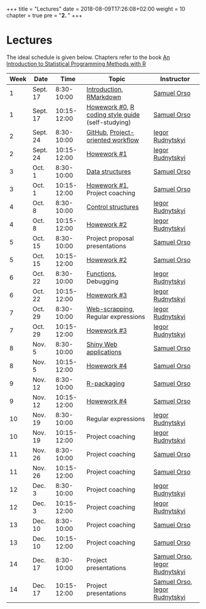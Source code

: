 +++
title = "Lectures"
date = 2018-08-09T17:26:08+02:00
weight = 10
chapter = true
pre = "<b>2. </b>"
+++

# Lectures

The ideal schedule is given below. Chapters refer to the book [An Introduction to Statistical Programming Methods with R](https://smac-group.github.io/ds/)

<!--
**Week** | **Date** | **Class** | **TP**
:-- | :-- | :-- | :--
1 | 18.9 | Introduction: [Chapter 1](https://smac-group.github.io/ds/index.html) | R/RStudio installation, [homework #0]({{< ref "hw0.md" >}}), group formation
2 | 25.9 | RMarkdown: [Chapter 2](https://smac-group.github.io/ds/rmarkdown.html) | [homework #1]({{< ref "hw1.md" >}})
3 | 2.10 | GitHub: [Chapter 3](https://smac-group.github.io/ds/github.html) | [homework #1]({{< ref "hw1.md" >}})
4 | 9.10 | Data structures: [Chapter 4](https://smac-group.github.io/ds/data.html) | time for the projects
5 | 16.10 | Control structures: [Chapter 5](https://smac-group.github.io/ds/control.html) | [homework #2]({{< ref "hw1.md" >}})
6 | 23.10 | Project proposal presentations | [homework #2]({{< ref "hw1.md" >}})
7 | 30.10 | Functions: [Chapter 6](https://smac-group.github.io/ds/functions.html) | [homework #3]({{< ref "hw1.md" >}})
8 | 6.11 | Shiny Web applications: [Chapter 7](https://smac-group.github.io/ds/shiny-web-applications.html) | [homework #3]({{< ref "hw1.md" >}})
9 | 13.11 | R-packaging: [Chapter 8](https://smac-group.github.io/ds/r-packages.html) | [homework #4]({{< ref "hw1.md" >}})
10 | 20.11 | High performance computing: Chapter 9 (*coming soon*) | [homework #4]({{< ref "hw1.md" >}})
11 | 27.11 | Website creation with blogdown: Chapter 10 (*coming soon*) | time for the projects
12 | 4.12 | Project coaching | time for the projects
13 | 11.12 | Project coaching | time for the projects
14 | 18.12 | Project presentations | 
-->

<!--
| Week | Date         | Time                  | Topic                                             | Instructor                    |
|------|--------------|-----------------------|---------------------------------------------------|-------------------------------|
| 1    | September 17 | 8:30 a.m.-10:00 a.m.  | Introduction, RMarkdown                           | Samuel Orso                   |
| 1    | September 17 | 10:15 a.m.-12:00 p.m. | Howework #0, R coding style guide (self-studying) | Samuel Orso                   |
| 2    | September 24 | 8:30 a.m.-10:00 a.m.  | GitHub, Project-oriented workflow                 | Iegor Rudnytskyi              |
| 2    | September 24 | 10:15 a.m.-12:00 p.m. | Homework #1                                       | Iegor Rudnytskyi              |
| 3    | October 1    | 8:30 a.m.-10:00 a.m.  | Data structures                                   | Samuel Orso                   |
| 3    | October 1    | 10:15 a.m.-12:00 p.m. | Homework #1, Project coaching                     | Samuel Orso                   |
| 4    | October 8    | 8:30 a.m.-10:00 a.m.  | Control structures                                | Iegor Rudnytskyi              |
| 4    | October 8    | 10:15 a.m.-12:00 p.m. | Homework #2                                       | Iegor Rudnytskyi              |
| 5    | October 15   | 8:30 a.m.-10:00 a.m.  | Project proposal presentations                    | Samuel Orso                   |
| 5    | October 15   | 10:15 a.m.-12:00 p.m. | Homework #2                                       | Samuel Orso                   |
| 6    | October 22   | 8:30 a.m.-10:00 a.m.  | Functions, Debugging                              | Iegor Rudnytskyi              |
| 6    | October 22   | 10:15 a.m.-12:00 p.m. | Homework #3                                       | Iegor Rudnytskyi              |
| 7    | October 29   | 8:30 a.m.-10:00 a.m.  | Web-scrapping, Regular expressions                | Iegor Rudnytskyi              |
| 7    | October 29   | 10:15 a.m.-12:00 p.m. | Homework #3                                       | Iegor Rudnytskyi              |
| 8    | November 5   | 8:30 a.m.-10:00 a.m.  | Shiny Web applications                            | Samuel Orso                   |
| 8    | November 5   | 10:15 a.m.-12:00 p.m. | Homework #4                                       | Samuel Orso                   |
| 9    | November 12  | 8:30 a.m.-10:00 a.m.  | R-packaging                                       | Samuel Orso                   |
| 9    | November 12  | 10:15 a.m.-12:00 p.m. | Homework #4                                       | Samuel Orso                   |
| 10   | November 19  | 8:30 a.m.-10:00 a.m.  | Regular expressions                               | Iegor Rudnytskyi              |
| 10   | November 19  | 10:15 a.m.-12:00 p.m. | Project coaching                                  | Iegor Rudnytskyi              |
| 11   | November 26  | 8:30 a.m.-10:00 a.m.  | Project coaching                                  | Samuel Orso                   |
| 11   | November 26  | 10:15 a.m.-12:00 p.m. | Project coaching                                  | Samuel Orso                   |
| 12   | December 3   | 8:30 a.m.-10:00 a.m.  | Project coaching                                  | Iegor Rudnytskyi              |
| 12   | December 3   | 10:15 a.m.-12:00 p.m. | Project coaching                                  | Iegor Rudnytskyi              |
| 13   | December 10  | 8:30 a.m.-10:00 a.m.  | Project coaching                                  | Samuel Orso                   |
| 13   | December 10  | 10:15 a.m.-12:00 p.m. | Project coaching                                  | Samuel Orso                   |
| 14   | December 17  | 8:30 a.m.-10:00 a.m.  | Project presentations                             | Samuel Orso, Iegor Rudnytskyi |
| 14   | December 17  | 10:15 a.m.-12:00 p.m. | Project presentations                             | Samuel Orso, Iegor Rudnytskyi |
-->


| Week | Date     | Time        | Topic                                                                                                                                     | Instructor                                                                                       |
|------|----------|-------------|-------------------------------------------------------------------------------------------------------------------------------------------|--------------------------------------------------------------------------------------------------|
| 1    | Sept. 17 | 8:30-10:00  | [Introduction](https://smac-group.github.io/ds/index.html), [RMarkdown](https://smac-group.github.io/ds/rmarkdown.html)                   | [Samuel Orso](mailto:samuel.orso@unil.ch)                                                        |
| 1    | Sept. 17 | 10:15-12:00 | [Howework #0](https://ptds.netlify.com/homeworks/hw0/), [R coding style guide](https://ptds.netlify.com/tutorials/style/) (self-studying) | [Samuel Orso](mailto:samuel.orso@unil.ch)                                                        |
| 2    | Sept. 24 | 8:30-10:00  | [GitHub](https://smac-group.github.io/ds/github.html), [Project-oriented workflow](https://ptds.netlify.com/tutorials/workflow/)          | [Iegor Rudnytskyi](mailto:iegor.rudnytskyi@gmail.com)                                            |
| 2    | Sept. 24 | 10:15-12:00 | [Howework #1](https://ptds.netlify.com/homeworks/hw1/)                                                                                    | [Iegor Rudnytskyi](mailto:iegor.rudnytskyi@gmail.com)                                            |
| 3    | Oct. 1   | 8:30-10:00  | [Data structures](https://smac-group.github.io/ds/data.html)                                                                              | [Samuel Orso](mailto:samuel.orso@unil.ch)                                                        |
| 3    | Oct. 1   | 10:15-12:00 | [Howework #1](https://ptds.netlify.com/homeworks/hw1/), Project coaching                                                                  | [Samuel Orso](mailto:samuel.orso@unil.ch)                                                        |
| 4    | Oct. 8   | 8:30-10:00  | [Control structures](https://smac-group.github.io/ds/control.html)                                                                        | [Iegor Rudnytskyi](mailto:iegor.rudnytskyi@gmail.com)                                            |
| 4    | Oct. 8   | 10:15-12:00 | [Howework #2](https://ptds.netlify.com/homeworks/hw2/)                                                                                    | [Iegor Rudnytskyi](mailto:iegor.rudnytskyi@gmail.com)                                            |
| 5    | Oct. 15  | 8:30-10:00  | Project proposal presentations                                                                                                            | [Samuel Orso](mailto:samuel.orso@unil.ch)                                                        |
| 5    | Oct. 15  | 10:15-12:00 | [Howework #2](https://ptds.netlify.com/homeworks/hw2/)                                                                                    | [Samuel Orso](mailto:samuel.orso@unil.ch)                                                        |
| 6    | Oct. 22  | 8:30-10:00  | [Functions](https://smac-group.github.io/ds/functions.html), Debugging                                                                    | [Iegor Rudnytskyi](mailto:iegor.rudnytskyi@gmail.com)                                            |
| 6    | Oct. 22  | 10:15-12:00 | [Howework #3](https://ptds.netlify.com/homeworks/hw3/)                                                                                    | [Iegor Rudnytskyi](mailto:iegor.rudnytskyi@gmail.com)                                            |
| 7    | Oct. 29  | 8:30-10:00  | [Web-scrapping](https://smac-group.github.io/ds/web-scraping-in-r.html), Regular expressions                                              | [Iegor Rudnytskyi](mailto:iegor.rudnytskyi@gmail.com)                                            |
| 7    | Oct. 29  | 10:15-12:00 | [Howework #3](https://ptds.netlify.com/homeworks/hw3/)                                                                                    | [Iegor Rudnytskyi](mailto:iegor.rudnytskyi@gmail.com)                                            |
| 8    | Nov. 5   | 8:30-10:00  | [Shiny Web applications](https://smac-group.github.io/ds/shiny-web-applications.html)                                                     | [Samuel Orso](mailto:samuel.orso@unil.ch)                                                        |
| 8    | Nov. 5   | 10:15-12:00 | [Howework #4](https://ptds.netlify.com/homeworks/hw4/)                                                                                    | [Samuel Orso](mailto:samuel.orso@unil.ch)                                                        |
| 9    | Nov. 12  | 8:30-10:00  | [R-packaging](https://smac-group.github.io/ds/r-packages.html)                                                                            | [Samuel Orso](mailto:samuel.orso@unil.ch)                                                        |
| 9    | Nov. 12  | 10:15-12:00 | [Howework #4](https://ptds.netlify.com/homeworks/hw4/)                                                                                    | [Samuel Orso](mailto:samuel.orso@unil.ch)                                                        |
| 10   | Nov. 19  | 8:30-10:00  | Regular expressions                                                                                                                       | [Iegor Rudnytskyi](mailto:iegor.rudnytskyi@gmail.com)                                            |
| 10   | Nov. 19  | 10:15-12:00 | Project coaching                                                                                                                          | [Iegor Rudnytskyi](mailto:iegor.rudnytskyi@gmail.com)                                            |
| 11   | Nov. 26  | 8:30-10:00  | Project coaching                                                                                                                          | [Samuel Orso](mailto:samuel.orso@unil.ch)                                                        |
| 11   | Nov. 26  | 10:15-12:00 | Project coaching                                                                                                                          | [Samuel Orso](mailto:samuel.orso@unil.ch)                                                        |
| 12   | Dec. 3   | 8:30-10:00  | Project coaching                                                                                                                          | [Iegor Rudnytskyi](mailto:iegor.rudnytskyi@gmail.com)                                            |
| 12   | Dec. 3   | 10:15-12:00 | Project coaching                                                                                                                          | [Iegor Rudnytskyi](mailto:iegor.rudnytskyi@gmail.com)                                            |
| 13   | Dec. 10  | 8:30-10:00  | Project coaching                                                                                                                          | [Samuel Orso](mailto:samuel.orso@unil.ch)                                                        |
| 13   | Dec. 10  | 10:15-12:00 | Project coaching                                                                                                                          | [Samuel Orso](mailto:samuel.orso@unil.ch)                                                        |
| 14   | Dec. 17  | 8:30-10:00  | Project presentations                                                                                                                     | [Samuel Orso](mailto:samuel.orso@unil.ch), [Iegor Rudnytskyi](mailto:iegor.rudnytskyi@gmail.com) |
| 14   | Dec. 17  | 10:15-12:00 | Project presentations                                                                                                                     | [Samuel Orso](mailto:samuel.orso@unil.ch), [Iegor Rudnytskyi](mailto:iegor.rudnytskyi@gmail.com) |
